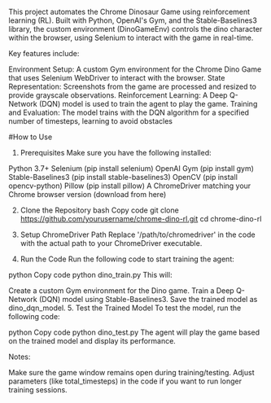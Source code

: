 This project automates the Chrome Dinosaur Game using reinforcement learning (RL). Built with Python, OpenAI's Gym, and the Stable-Baselines3 library, the custom environment (DinoGameEnv) controls the dino character within the browser, using Selenium to interact with the game in real-time.

Key features include:

Environment Setup: A custom Gym environment for the Chrome Dino Game that uses Selenium WebDriver to interact with the browser.
State Representation: Screenshots from the game are processed and resized to provide grayscale observations.
Reinforcement Learning: A Deep Q-Network (DQN) model is used to train the agent to play the game.
Training and Evaluation: The model trains with the DQN algorithm for a specified number of timesteps, learning to avoid obstacles

#How to Use
1. Prerequisites
Make sure you have the following installed:

Python 3.7+
Selenium (pip install selenium)
OpenAI Gym (pip install gym)
Stable-Baselines3 (pip install stable-baselines3)
OpenCV (pip install opencv-python)
Pillow (pip install pillow)
A ChromeDriver matching your Chrome browser version (download from here)

2. Clone the Repository
bash
Copy code
git clone https://github.com/yourusername/chrome-dino-rl.git
cd chrome-dino-rl
3. Setup ChromeDriver Path
Replace '/path/to/chromedriver' in the code with the actual path to your ChromeDriver executable.

4. Run the Code
Run the following code to start training the agent:

python
Copy code
python dino_train.py
This will:

Create a custom Gym environment for the Dino game.
Train a Deep Q-Network (DQN) model using Stable-Baselines3.
Save the trained model as dino_dqn_model.
5. Test the Trained Model
To test the model, run the following code:

python
Copy code
python dino_test.py
The agent will play the game based on the trained model and display its performance.

Notes:

Make sure the game window remains open during training/testing.
Adjust parameters (like total_timesteps) in the code if you want to run longer training sessions.
